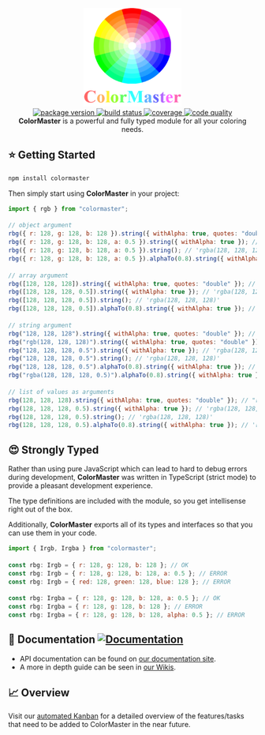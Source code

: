 <!-- markdownlint-disable no-inline-html -->
<!-- markdownlint-disable first-line-heading -->
<div align="center">
  <a href="https://github.com/lbragile/ColorMaster">
    <img src="public/logo.png" width="200" height="200" alt="ColorMaster Logo" />
  </a>
</div>

<div align="center">
  <a href="https://www.npmjs.com/package/colormaster">
    <img alt="package version" src="https://img.shields.io/npm/v/colormaster?label=NPM&logo=npm&style=flat-square" />
  </a>
  <a href="https://github.com/lbragile/ColorMaster/actions">
    <img alt="build status" src="https://img.shields.io/github/workflow/status/lbragile/ColorMaster/Testing?label=Build&logo=github&style=flat-square" />
  </a>
  <a href="https://app.codecov.io/gh/lbragile/ColorMaster/">
    <img alt="coverage" src="https://img.shields.io/codecov/c/github/lbragile/ColorMaster?label=Coverage&style=flat-square&logo=codecov" />
  </a>
  <a href="https://www.codefactor.io/repository/github/lbragile/colormaster">
    <img alt="code quality" src="https://img.shields.io/codefactor/grade/github/lbragile/ColorMaster/master?label=Code%20Quality&logo=codefactor&style=flat-square" />
  </a>
</div>

<div align="center">
  <strong>ColorMaster</strong> is a powerful and fully typed module for all your coloring needs.
</div>
<!-- markdownlint-enable first-line-heading -->
<!-- markdownlint-enable no-inline-html -->

## ⭐ Getting Started

```markdown
npm install colormaster
```

Then simply start using **ColorMaster** in your project:

```javascript
import { rgb } from "colormaster";

// object argument
rbg({ r: 128, g: 128, b: 128 }).string({ withAlpha: true, quotes: "double" }); // "rgba(128, 128, 128, 1)"
rbg({ r: 128, g: 128, b: 128, a: 0.5 }).string({ withAlpha: true }); // 'rgba(128, 128, 128, 0.5)' <-- note, single quote
rbg({ r: 128, g: 128, b: 128, a: 0.5 }).string(); // 'rgba(128, 128, 128)'
rbg({ r: 128, g: 128, b: 128, a: 0.5 }).alphaTo(0.8).string({ withAlpha: true }); // 'rgba(128, 128, 128, 0.8)'

// array argument
rbg([128, 128, 128]).string({ withAlpha: true, quotes: "double" }); // "rgba(128, 128, 128, 1)"
rbg([128, 128, 128, 0.5]).string({ withAlpha: true }); // 'rgba(128, 128, 128, 0.5)' <-- note, single quote
rbg([128, 128, 128, 0.5]).string(); // 'rgba(128, 128, 128)'
rbg([128, 128, 128, 0.5]).alphaTo(0.8).string({ withAlpha: true }); // 'rgba(128, 128, 128, 0.8)'

// string argument
rbg("128, 128, 128").string({ withAlpha: true, quotes: "double" }); // "rgba(128, 128, 128, 1)"
rbg("rgb(128, 128, 128)").string({ withAlpha: true, quotes: "double" }); // "rgba(128, 128, 128, 1)"
rbg("128, 128, 128, 0.5").string({ withAlpha: true }); // 'rgba(128, 128, 128, 0.5)' <-- note, single quote
rbg("128, 128, 128, 0.5").string(); // 'rgba(128, 128, 128)'
rbg("128, 128, 128, 0.5").alphaTo(0.8).string({ withAlpha: true }); // 'rgba(128, 128, 128, 0.8)'
rbg("rgba(128, 128, 128, 0.5)").alphaTo(0.8).string({ withAlpha: true }); // 'rgba(128, 128, 128, 0.8)'

// list of values as arguments
rbg(128, 128, 128).string({ withAlpha: true, quotes: "double" }); // "rgba(128, 128, 128, 1)"
rbg(128, 128, 128, 0.5).string({ withAlpha: true }); // 'rgba(128, 128, 128, 0.5)' <-- note, single quote
rbg(128, 128, 128, 0.5).string(); // 'rgba(128, 128, 128)'
rbg(128, 128, 128, 0.5).alphaTo(0.8).string({ withAlpha: true }); // 'rgba(128, 128, 128, 0.8)'
```

## 😍 Strongly Typed

Rather than using pure JavaScript which can lead to hard to debug errors during development, **ColorMaster** was written in TypeScript (strict mode) to provide a pleasant development experience.

The type definitions are included with the module, so you get intellisense right out of the box.

Additionally, **ColorMaster** exports all of its types and interfaces so that you can use them in your code.

```javascript
import { Irgb, Irgba } from "colormaster";

const rbg: Irgb = { r: 128, g: 128, b: 128 }; // OK
const rbg: Irgb = { r: 128, g: 128, b: 128, a: 0.5 }; // ERROR
const rbg: Irgb = { red: 128, green: 128, blue: 128 }; // ERROR

const rbg: Irgba = { r: 128, g: 128, b: 128, a: 0.5 }; // OK
const rbg: Irgba = { r: 128, g: 128, b: 128 }; // ERROR
const rbg: Irgba = { r: 128, g: 128, b: 128, alpha: 0.5 }; // ERROR
```

## 📕 Documentation [![Documentation](https://img.shields.io/badge/Documentation-available-brightgreen?style=flat-square&logo=github)](https://lbragile.github.io/ColorMaster/)

- API documentation can be found on [our documentation site](https://lbragile.github.io/ColorMaster/).
- A more in depth guide can be seen in [our Wikis](https://github.com/lbragile/ColorMaster/wiki).

## 📈 Overview

Visit our [automated Kanban](https://github.com/lbragile/ColorMaster/projects) for a detailed overview of the features/tasks that need to be added to ColorMaster in the near future.
